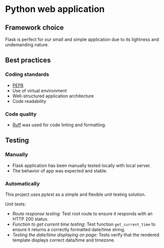 # Python web application

## Framework choice

Flask is perfect for our small and simple application due to its lightness and undemanding nature.

## Best practices

### Coding standards

- [PEP8](https://peps.python.org/pep-0008/)
- Use of virtual environment
- Well-structured application architecture
- Code readability

### Code quality

- [Ruff](https://docs.astral.sh/ruff/) was used for code linting and formatting.

## Testing

### Manually

- Flask application has been manually tested locally with local server.
- The behavior of app was expected and stable.

### Automatically 

This project uses *pytest* as a simple and flexible unit testing solution.

Unit tests:

- *Route response testing:* Test root route to ensure it responds with an HTTP 200 status.
- *Function to get current time testing:* Test function `get_current_time` to ensure it returns a correctly formatted date/time string.
- *Testing the date/time displaying on page:* Tests verify that the rendered template displays correct data/time and timezone.
